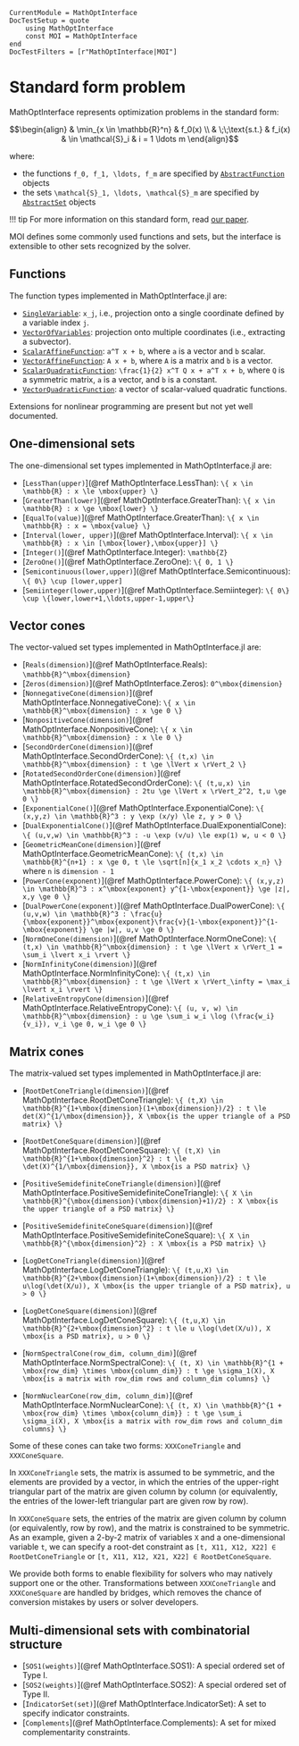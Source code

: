 ```@meta
CurrentModule = MathOptInterface
DocTestSetup = quote
    using MathOptInterface
    const MOI = MathOptInterface
end
DocTestFilters = [r"MathOptInterface|MOI"]
```

# Standard form problem

MathOptInterface represents optimization problems in the standard form:
```math
\begin{align}
    & \min_{x \in \mathbb{R}^n} & f_0(x)
    \\
    & \;\;\text{s.t.} & f_i(x) & \in \mathcal{S}_i & i = 1 \ldots m
\end{align}
```
where:
* the functions ``f_0, f_1, \ldots, f_m`` are specified by
  [`AbstractFunction`](@ref) objects
* the sets ``\mathcal{S}_1, \ldots, \mathcal{S}_m`` are specified by
  [`AbstractSet`](@ref) objects

!!! tip
    For more information on this standard form, read [our paper](https://arxiv.org/pdf/2002.03447.pdf).

MOI defines some commonly used functions and sets, but the interface is
extensible to other sets recognized by the solver.

## Functions

The function types implemented in MathOptInterface.jl are:

* [`SingleVariable`](@ref): ``x_j``, i.e., projection onto a single coordinate
  defined by a variable index ``j``.
* [`VectorOfVariables`](@ref): projection onto multiple coordinates (i.e.,
  extracting a subvector).
* [`ScalarAffineFunction`](@ref): ``a^T x + b``, where ``a`` is a vector and
  ``b`` scalar.
* [`VectorAffineFunction`](@ref): ``A x + b``, where ``A`` is a matrix and
  ``b`` is a vector.
* [`ScalarQuadraticFunction`](@ref): ``\frac{1}{2} x^T Q x + a^T x + b``,
  where ``Q`` is a symmetric matrix, ``a`` is a vector, and ``b`` is a constant.
* [`VectorQuadraticFunction`](@ref): a vector of scalar-valued quadratic
  functions.

Extensions for nonlinear programming are present but not yet well documented.

## One-dimensional sets

The one-dimensional set types implemented in MathOptInterface.jl are:

* [`LessThan(upper)`](@ref MathOptInterface.LessThan):
  ``\{ x \in \mathbb{R} : x \le \mbox{upper} \}``
* [`GreaterThan(lower)`](@ref MathOptInterface.GreaterThan):
  ``\{ x \in \mathbb{R} : x \ge \mbox{lower} \}``
* [`EqualTo(value)`](@ref MathOptInterface.GreaterThan):
  ``\{ x \in \mathbb{R} : x = \mbox{value} \}``
* [`Interval(lower, upper)`](@ref MathOptInterface.Interval):
  ``\{ x \in \mathbb{R} : x \in [\mbox{lower},\mbox{upper}] \}``
* [`Integer()`](@ref MathOptInterface.Integer): ``\mathbb{Z}``
* [`ZeroOne()`](@ref MathOptInterface.ZeroOne): ``\{ 0, 1 \}``
* [`Semicontinuous(lower,upper)`](@ref MathOptInterface.Semicontinuous):
  ``\{ 0\} \cup [lower,upper]``
* [`Semiinteger(lower,upper)`](@ref MathOptInterface.Semiinteger):
  ``\{ 0\} \cup \{lower,lower+1,\ldots,upper-1,upper\}``

## Vector cones

The vector-valued set types implemented in MathOptInterface.jl are:

* [`Reals(dimension)`](@ref MathOptInterface.Reals):
  ``\mathbb{R}^\mbox{dimension}``
* [`Zeros(dimension)`](@ref MathOptInterface.Zeros): ``0^\mbox{dimension}``
* [`NonnegativeCone(dimension)`](@ref MathOptInterface.NonnegativeCone):
  ``\{ x \in \mathbb{R}^\mbox{dimension} : x \ge 0 \}``
* [`NonpositiveCone(dimension)`](@ref MathOptInterface.NonpositiveCone):
  ``\{ x \in \mathbb{R}^\mbox{dimension} : x \le 0 \}``
* [`SecondOrderCone(dimension)`](@ref MathOptInterface.SecondOrderCone):
  ``\{ (t,x) \in \mathbb{R}^\mbox{dimension} : t \ge \lVert x \rVert_2 \}``
* [`RotatedSecondOrderCone(dimension)`](@ref MathOptInterface.RotatedSecondOrderCone):
  ``\{ (t,u,x) \in \mathbb{R}^\mbox{dimension} : 2tu \ge \lVert x \rVert_2^2, t,u \ge 0 \}``
* [`ExponentialCone()`](@ref MathOptInterface.ExponentialCone):
  ``\{ (x,y,z) \in \mathbb{R}^3 : y \exp (x/y) \le z, y > 0 \}``
* [`DualExponentialCone()`](@ref MathOptInterface.DualExponentialCone):
  ``\{ (u,v,w) \in \mathbb{R}^3 : -u \exp (v/u) \le exp(1) w, u < 0 \}``
* [`GeometricMeanCone(dimension)`](@ref MathOptInterface.GeometricMeanCone):
  ``\{ (t,x) \in \mathbb{R}^{n+1} : x \ge 0, t \le \sqrt[n]{x_1 x_2 \cdots x_n} \}``
  where ``n`` is ``dimension - 1``
* [`PowerCone(exponent)`](@ref MathOptInterface.PowerCone):
  ``\{ (x,y,z) \in \mathbb{R}^3 : x^\mbox{exponent} y^{1-\mbox{exponent}} \ge |z|, x,y \ge 0 \}``
* [`DualPowerCone(exponent)`](@ref MathOptInterface.DualPowerCone):
  ``\{ (u,v,w) \in \mathbb{R}^3 : \frac{u}{\mbox{exponent}}^\mbox{exponent}\frac{v}{1-\mbox{exponent}}^{1-\mbox{exponent}} \ge |w|, u,v \ge 0 \}``
* [`NormOneCone(dimension)`](@ref MathOptInterface.NormOneCone):
``\{ (t,x) \in \mathbb{R}^\mbox{dimension} : t \ge \lVert x \rVert_1 = \sum_i \lvert x_i \rvert \}``
* [`NormInfinityCone(dimension)`](@ref MathOptInterface.NormInfinityCone):
  ``\{ (t,x) \in \mathbb{R}^\mbox{dimension} : t \ge \lVert x \rVert_\infty = \max_i \lvert x_i \rvert \}``
* [`RelativeEntropyCone(dimension)`](@ref MathOptInterface.RelativeEntropyCone):
  ``\{ (u, v, w) \in \mathbb{R}^\mbox{dimension} : u \ge \sum_i w_i \log (\frac{w_i}{v_i}), v_i \ge 0, w_i \ge 0 \}``

## Matrix cones

The matrix-valued set types implemented in MathOptInterface.jl are:

* [`RootDetConeTriangle(dimension)`](@ref MathOptInterface.RootDetConeTriangle):
  ``\{ (t,X) \in \mathbb{R}^{1+\mbox{dimension}(1+\mbox{dimension})/2} : t \le det(X)^{1/\mbox{dimension}}, X \mbox{is the upper triangle of a PSD matrix} \}``
* [`RootDetConeSquare(dimension)`](@ref MathOptInterface.RootDetConeSquare):
  ``\{ (t,X) \in \mathbb{R}^{1+\mbox{dimension}^2} : t \le \det(X)^{1/\mbox{dimension}}, X \mbox{is a PSD matrix} \}``

* [`PositiveSemidefiniteConeTriangle(dimension)`](@ref MathOptInterface.PositiveSemidefiniteConeTriangle):
  ``\{ X \in \mathbb{R}^{\mbox{dimension}(\mbox{dimension}+1)/2} : X \mbox{is the upper triangle of a PSD matrix} \}``
* [`PositiveSemidefiniteConeSquare(dimension)`](@ref MathOptInterface.PositiveSemidefiniteConeSquare):
  ``\{ X \in \mathbb{R}^{\mbox{dimension}^2} : X \mbox{is a PSD matrix} \}``

* [`LogDetConeTriangle(dimension)`](@ref MathOptInterface.LogDetConeTriangle):
  ``\{ (t,u,X) \in \mathbb{R}^{2+\mbox{dimension}(1+\mbox{dimension})/2} : t \le u\log(\det(X/u)), X \mbox{is the upper triangle of a PSD matrix}, u > 0 \}``
* [`LogDetConeSquare(dimension)`](@ref MathOptInterface.LogDetConeSquare):
  ``\{ (t,u,X) \in \mathbb{R}^{2+\mbox{dimension}^2} : t \le u \log(\det(X/u)), X \mbox{is a PSD matrix}, u > 0 \}``

* [`NormSpectralCone(row_dim, column_dim)`](@ref MathOptInterface.NormSpectralCone):
  ``\{ (t, X) \in \mathbb{R}^{1 + \mbox{row_dim} \times \mbox{column_dim}} : t \ge \sigma_1(X), X \mbox{is a matrix with row_dim rows and column_dim columns} \}``
* [`NormNuclearCone(row_dim, column_dim)`](@ref MathOptInterface.NormNuclearCone):
  ``\{ (t, X) \in \mathbb{R}^{1 + \mbox{row_dim} \times \mbox{column_dim}} : t \ge \sum_i \sigma_i(X), X \mbox{is a matrix with row_dim rows and column_dim columns} \}``

Some of these cones can take two forms: `XXXConeTriangle` and `XXXConeSquare`.

In `XXXConeTriangle` sets, the matrix is assumed to be symmetric, and the
elements are provided by a vector, in which the entries of the upper-right
triangular part of the matrix are given column by column (or equivalently, the
entries of the lower-left triangular part are given row by row).

In `XXXConeSquare` sets, the entries of the matrix are given column by column
(or equivalently, row by row), and the matrix is constrained to be symmetric. As
an example, given a 2-by-2 matrix of variables `X` and a one-dimensional
variable `t`, we can specify a root-det constraint as
`[t, X11, X12, X22] ∈ RootDetConeTriangle` or
`[t, X11, X12, X21, X22] ∈ RootDetConeSquare`.

We provide both forms to enable flexibility for solvers who may natively support
one or the other. Transformations between `XXXConeTriangle` and `XXXConeSquare`
are handled by bridges, which removes the chance of conversion mistakes by users
or solver developers.

## Multi-dimensional sets with combinatorial structure

* [`SOS1(weights)`](@ref MathOptInterface.SOS1):
  A special ordered set of Type I.
* [`SOS2(weights)`](@ref MathOptInterface.SOS2):
  A special ordered set of Type II.
* [`IndicatorSet(set)`](@ref MathOptInterface.IndicatorSet):
  A set to specify indicator constraints.
* [`Complements`](@ref MathOptInterface.Complements):
  A set for mixed complementarity constraints.
